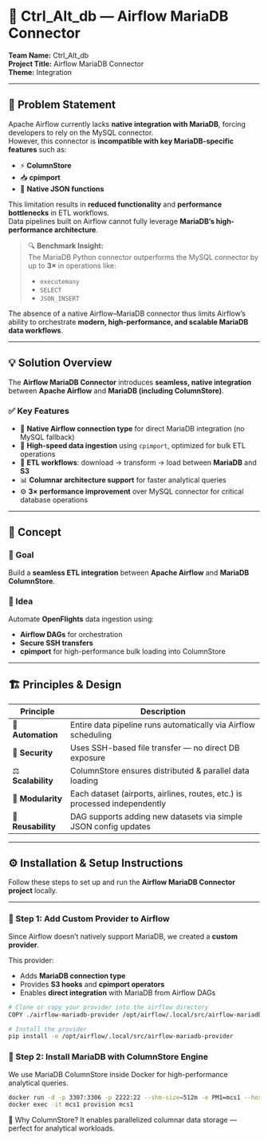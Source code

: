 # 🚀 Ctrl_Alt_db — Airflow MariaDB Connector

**Team Name:** Ctrl_Alt_db  
**Project Title:** Airflow MariaDB Connector  
**Theme:** Integration  

---

## 🧩 Problem Statement

Apache Airflow currently lacks **native integration with MariaDB**, forcing developers to rely on the MySQL connector.  
However, this connector is **incompatible with key MariaDB-specific features** such as:

- ⚡ **ColumnStore**
- 📥 **cpimport**
- 🧠 **Native JSON functions**

This limitation results in **reduced functionality** and **performance bottlenecks** in ETL workflows.  
Data pipelines built on Airflow cannot fully leverage **MariaDB’s high-performance architecture**.

> 🔍 **Benchmark Insight:**  
> The MariaDB Python connector outperforms the MySQL connector by up to **3×** in operations like:
> - `executemany`
> - `SELECT`
> - `JSON_INSERT`

The absence of a native Airflow–MariaDB connector thus limits Airflow’s ability to orchestrate **modern, high-performance, and scalable MariaDB data workflows**.

---

## 💡 Solution Overview

The **Airflow MariaDB Connector** introduces **seamless, native integration** between **Apache Airflow** and **MariaDB (including ColumnStore)**.

### ✅ Key Features

- 🧩 **Native Airflow connection type** for direct MariaDB integration (no MySQL fallback)
- 🚀 **High-speed data ingestion** using `cpimport`, optimized for bulk ETL operations
- 🔄 **ETL workflows**: download → transform → load between **MariaDB** and **S3**
- 📊 **Columnar architecture support** for faster analytical queries
- ⚙️ **3× performance improvement** over MySQL connector for critical database operations

---

## 🧠 Concept

### 🎯 Goal
Build a **seamless ETL integration** between **Apache Airflow** and **MariaDB ColumnStore**.

### 💭 Idea
Automate **OpenFlights** data ingestion using:
- **Airflow DAGs** for orchestration
- **Secure SSH transfers**
- **cpimport** for high-performance bulk loading into ColumnStore

---

## 🏗️ Principles & Design

| Principle   | Description |
|--------------|-------------|
| 🔁 **Automation** | Entire data pipeline runs automatically via Airflow scheduling |
| 🔐 **Security** | Uses SSH-based file transfer — no direct DB exposure |
| ⚖️ **Scalability** | ColumnStore ensures distributed & parallel data loading |
| 🧩 **Modularity** | Each dataset (airports, airlines, routes, etc.) is processed independently |
| 🔄 **Reusability** | DAG supports adding new datasets via simple JSON config updates |

---

## ⚙️ Installation & Setup Instructions

Follow these steps to set up and run the **Airflow MariaDB Connector project** locally.

---

### 🧱 Step 1: Add Custom Provider to Airflow

Since Airflow doesn’t natively support MariaDB, we created a **custom provider**.

This provider:
- Adds **MariaDB connection type**
- Provides **S3 hooks** and **cpimport operators**
- Enables **direct integration** with MariaDB from Airflow DAGs

```bash
# Clone or copy your provider into the airflow directory
COPY ./airflow-mariadb-provider /opt/airflow/.local/src/airflow-mariadb-provider

# Install the provider
pip install -e /opt/airflow/.local/src/airflow-mariadb-provider
```

### 🐬 Step 2: Install MariaDB with ColumnStore Engine

We use MariaDB ColumnStore inside Docker for high-performance analytical queries.

```bash
docker run -d -p 3307:3306 -p 2222:22 --shm-size=512m -e PM1=mcs1 --hostname=mcs1 mariadb/columnstore
docker exec -it mcs1 provision mcs1
```

🧠 Why ColumnStore?
It enables parallelized columnar data storage — perfect for analytical workloads.

